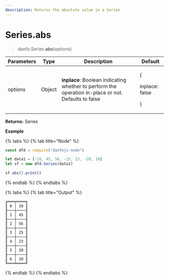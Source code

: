 ```yaml
---
description: Returns the absolute value in a Series
---
```


# Series.abs

> danfo.Series.**abs**(options)&#x20;

| Parameters | Type   | Description                                                                                         | Default                               |
| ---------- | ------ | --------------------------------------------------------------------------------------------------- | ------------------------------------- |
| options    | Object | **inplace**: Boolean indicating whether to perform the operation in-place or not. Defaults to false | <p>{</p><p>inplace: false</p><p>}</p> |

**Returns:** Series

**Example**

{% tabs %}
{% tab title="Node" %}
```javascript
const dfd = require("danfojs-node")

let data1 = [-10, 45, 56, -25, 23, -20, 10]
let sf = new dfd.Series(data1)

sf.abs().print()
```
{% endtab %}
{% endtabs %}

{% tabs %}
{% tab title="Output" %}
```
╔═══╤════╗
║ 0 │ 10 ║
╟───┼────╢
║ 1 │ 45 ║
╟───┼────╢
║ 2 │ 56 ║
╟───┼────╢
║ 3 │ 25 ║
╟───┼────╢
║ 4 │ 23 ║
╟───┼────╢
║ 5 │ 20 ║
╟───┼────╢
║ 6 │ 10 ║
╚═══╧════╝
```
{% endtab %}
{% endtabs %}
